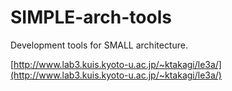 # SIMPLE-arch-tools

Development tools for SMALL architecture.

[http://www.lab3.kuis.kyoto-u.ac.jp/~ktakagi/le3a/](http://www.lab3.kuis.kyoto-u.ac.jp/~ktakagi/le3a/)
